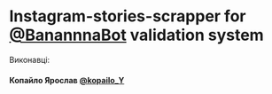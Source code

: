 # Instagram-stories-scrapper for [@BanannnaBot](https://t.me/banannnabot) validation system

Виконавці:
#### Копайло Ярослав [@kopailo_Y](https://t.me/kopailo_Y)
